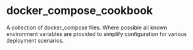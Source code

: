# docker_compose_cookbook
A collection of docker_compose files. Where possible all known environment variables are provided to simplify configuration for various deployment scenarios.
